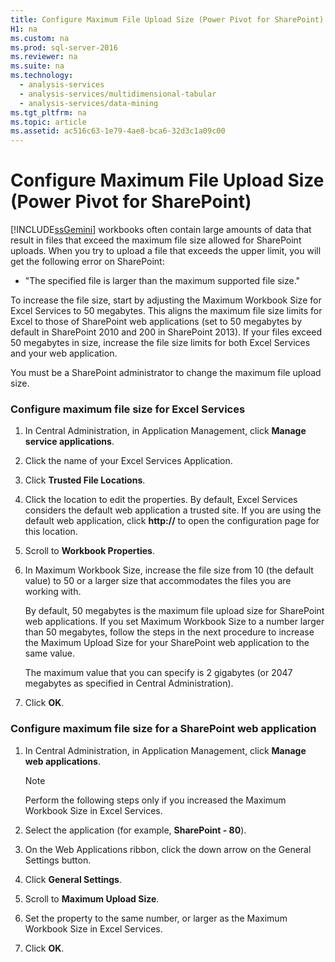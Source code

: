 ```yaml
---
title: Configure Maximum File Upload Size (Power Pivot for SharePoint)
H1: na
ms.custom: na
ms.prod: sql-server-2016
ms.reviewer: na
ms.suite: na
ms.technology: 
  - analysis-services
  - analysis-services/multidimensional-tabular
  - analysis-services/data-mining
ms.tgt_pltfrm: na
ms.topic: article
ms.assetid: ac516c63-1e79-4ae8-bca6-32d3c1a09c00
---
```

# Configure Maximum File Upload Size (Power Pivot for SharePoint)
  [!INCLUDE[ssGemini](../../Token/Other/ssGemini_md.md)] workbooks often contain large amounts of data that result in files that exceed the maximum file size allowed for SharePoint uploads. When you try to upload a file that exceeds the upper limit, you will get the following error on SharePoint:  
  
-   "The specified file is larger than the maximum supported file size."  
  
 To increase the file size, start by adjusting the Maximum Workbook Size for Excel Services to 50 megabytes. This aligns the maximum file size limits for Excel to those of SharePoint web applications \(set to 50 megabytes by default in SharePoint 2010 and 200 in SharePoint 2013\). If your files exceed 50 megabytes in size, increase the file size limits for both Excel Services and your web application.  
  
 You must be a SharePoint administrator to change the maximum file upload size.  
  
### Configure maximum file size for Excel Services  
  
1.  In Central Administration, in Application Management, click **Manage service applications**.  
  
2.  Click the name of your Excel Services Application.  
  
3.  Click **Trusted File Locations**.  
  
4.  Click the location to edit the properties. By default, Excel Services considers the default web application a trusted site. If you are using the default web application, click **http:\/\/** to open the configuration page for this location.  
  
5.  Scroll to **Workbook Properties**.  
  
6.  In Maximum Workbook Size, increase the file size from 10 \(the default value\) to 50 or a larger size that accommodates the files you are working with.  
  
     By default, 50 megabytes is the maximum file upload size for SharePoint web applications. If you set Maximum Workbook Size to a number larger than 50 megabytes, follow the steps in the next procedure to increase the Maximum Upload Size for your SharePoint web application to the same value.  
  
     The maximum value that you can specify is 2 gigabytes \(or 2047 megabytes as specified in Central Administration\).  
  
7.  Click **OK**.  
  
### Configure maximum file size for a SharePoint web application  
  
1.  In Central Administration, in Application Management, click **Manage web applications**.  
  
    > [!NOTE]  
    >  Perform the following steps only if you increased the Maximum Workbook Size in Excel Services.  
  
2.  Select the application \(for example, **SharePoint \- 80**\).  
  
3.  On the Web Applications ribbon, click the down arrow on the General Settings button.  
  
4.  Click **General Settings**.  
  
5.  Scroll to **Maximum Upload Size**.  
  
6.  Set the property to the same number, or larger as the Maximum Workbook Size in Excel Services.  
  
7.  Click **OK**.  
  
  
